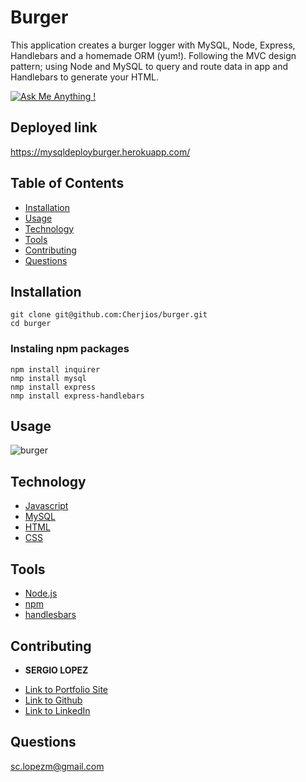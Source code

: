 # Burger
This application creates a burger logger with MySQL, Node, Express, Handlebars and a homemade ORM (yum!). Following the MVC design pattern; using Node and MySQL to query and route data in app and Handlebars to generate your HTML.

  [![Ask Me Anything !](https://img.shields.io/badge/Ask%20me-anything-1abc9c.svg)](https://GitHub.com/Naereen/ama)

## Deployed link
https://mysqldeployburger.herokuapp.com/

## Table of Contents
- [Installation](#Installation)
- [Usage](#Usage)
- [Technology](#Technology)
- [Tools](#Tools)
- [Contributing](#Contributing)
- [Questions](#Questions)

## Installation
```
git clone git@github.com:Cherjios/burger.git
cd burger
```
### Instaling npm packages 
```
npm install inquirer
nmp install mysql
nmp install express
nmp install express-handlebars
```

## Usage

![burger](burger.gif)

## Technology
* [Javascript](https://developer.mozilla.org/en-US/docs/Web/)
* [MySQL](https://www.mysql.com/)
* [HTML](https://developer.mozilla.org/en-US/docs/Web/HTML)
* [CSS](https://developer.mozilla.org/en-US/docs/Web/CSS)

## Tools
* [Node.js](https://nodejs.org/en/)
* [npm](https://www.npmjs.com/)
* [handlesbars](https://handlebarsjs.com/guide/#what-is-handlebars)



## Contributing
* **SERGIO LOPEZ** 

- [Link to Portfolio Site](https://cherjios.github.io/Responsive-Portfolio/)
- [Link to Github](https://github.com/cherjios)
- [Link to LinkedIn](https://www.linkedin.com/in/sergio-lopez-81790579)

## Questions
 sc.lopezm@gmail.com
